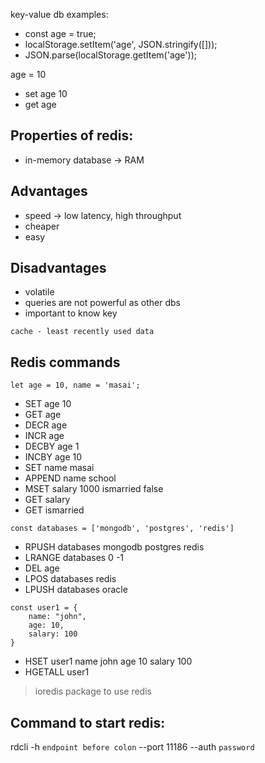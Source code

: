 key-value db examples:

* const age = true;
* localStorage.setItem('age', JSON.stringify([]));
* JSON.parse(localStorage.getItem('age'));

age = 10
* set age 10
* get age

## Properties of redis:
* in-memory database -> RAM

## Advantages
- speed -> low latency, high throughput
- cheaper
- easy

## Disadvantages
- volatile
- queries are not powerful as other dbs
- important to know key

`cache - least recently used data`

## Redis commands
```
let age = 10, name = 'masai';
```
- SET age 10
- GET age 
- DECR age
- INCR age
- DECBY age 1
- INCBY age 10
- SET name masai
- APPEND name school
- MSET salary 1000 ismarried false
- GET salary
- GET ismarried

```
const databases = ['mongodb', 'postgres', 'redis']
```

- RPUSH databases mongodb postgres redis
- LRANGE databases 0 -1
- DEL age
- LPOS databases redis
- LPUSH databases oracle

```
const user1 = {
    name: "john",
    age: 10,
    salary: 100
}
```

- HSET user1 name john age 10 salary 100
- HGETALL user1

> ioredis package to use redis

## Command to start redis:
rdcli -h `endpoint before colon` --port 11186 --auth `password`